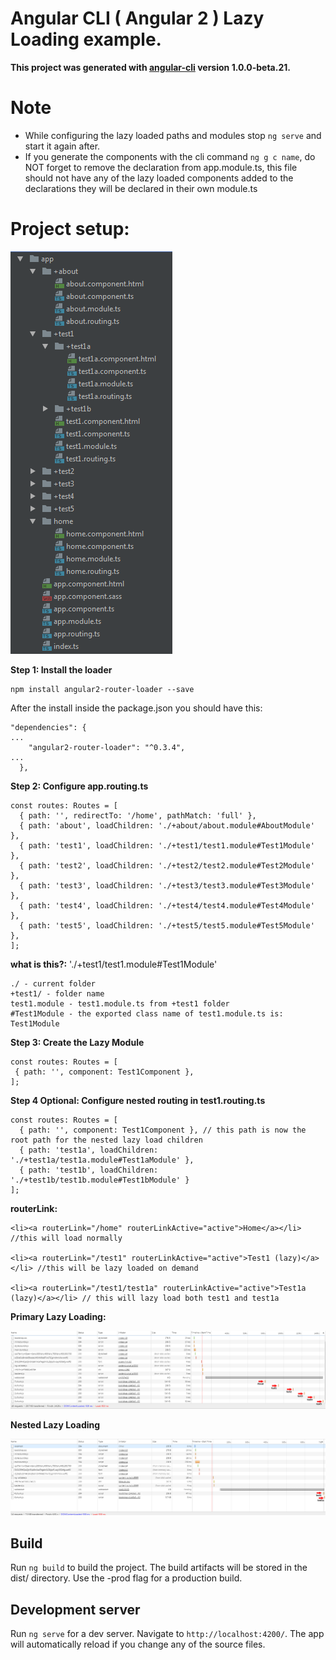 # Angular CLI ( Angular 2 ) Lazy Loading example.

**This project was generated with [angular-cli](https://github.com/angular/angular-cli) version 1.0.0-beta.21.**

# Note
- While configuring the lazy loaded paths and modules stop `ng serve` and start it again after.
- If you generate the components with the cli command `ng g c name`, do NOT forget to remove the declaration from app.module.ts, this file should not have any of the lazy loaded components added to the declarations they will be declared in their own module.ts

# Project setup:

![alt tag](https://github.com/virgil-av/Angular-CLI-lazy-load/blob/master/structure.PNG)


**Step 1: Install the loader**
```
npm install angular2-router-loader --save
```
After the install inside the package.json you should have this:

```
"dependencies": {
...
    "angular2-router-loader": "^0.3.4",
...
  },
```
**Step 2: Configure app.routing.ts**
```
const routes: Routes = [
  { path: '', redirectTo: '/home', pathMatch: 'full' },
  { path: 'about', loadChildren: './+about/about.module#AboutModule' },
  { path: 'test1', loadChildren: './+test1/test1.module#Test1Module' },
  { path: 'test2', loadChildren: './+test2/test2.module#Test2Module' },
  { path: 'test3', loadChildren: './+test3/test3.module#Test3Module' },
  { path: 'test4', loadChildren: './+test4/test4.module#Test4Module' },
  { path: 'test5', loadChildren: './+test5/test5.module#Test5Module' },
];
```
**what is this?:**
'./+test1/test1.module#Test1Module'
```
./ - current folder
+test1/ - folder name
test1.module - test1.module.ts from +test1 folder
#Test1Module - the exported class name of test1.module.ts is: Test1Module
```

**Step 3: Create the Lazy Module**
```
const routes: Routes = [
 { path: '', component: Test1Component },
];
```


**Step 4 Optional: Configure nested routing in test1.routing.ts**
```
const routes: Routes = [
  { path: '', component: Test1Component }, // this path is now the root path for the nested lazy load children
  { path: 'test1a', loadChildren: './+test1a/test1a.module#Test1aModule' },
  { path: 'test1b', loadChildren: './+test1b/test1b.module#Test1bModule' }
];
```
**routerLink:**
```
<li><a routerLink="/home" routerLinkActive="active">Home</a></li> //this will load normally

<li><a routerLink="/test1" routerLinkActive="active">Test1 (lazy)</a></li> //this will be lazy loaded on demand 

<li><a routerLink="/test1/test1a" routerLinkActive="active">Test1a (lazy)</a></li> // this will lazy load both test1 and test1a
```

**Primary Lazy Loading:**

![alt tag](https://github.com/virgil-av/Angular-CLI-lazy-load/blob/master/lazy-load1.PNG)


**Nested Lazy Loading**

![alt tag](https://github.com/virgil-av/Angular-CLI-lazy-load/blob/master/lazy-load-nested.PNG)




## Build
Run `ng build` to build the project. The build artifacts will be stored in the dist/ directory. Use the -prod flag for a production build.

## Development server
Run `ng serve` for a dev server. Navigate to `http://localhost:4200/`. The app will automatically reload if you change any of the source files.

